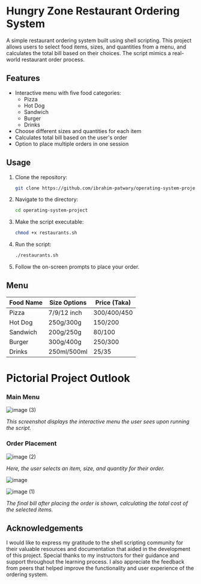 # Hungry Zone Restaurant Ordering System

A simple restaurant ordering system built using shell scripting. This project allows users to select food items, sizes, and quantities from a menu, and calculates the total bill based on their choices. The script mimics a real-world restaurant order process.

## Features

- Interactive menu with five food categories:
  - Pizza
  - Hot Dog
  - Sandwich
  - Burger
  - Drinks
- Choose different sizes and quantities for each item
- Calculates total bill based on the user's order
- Option to place multiple orders in one session

## Usage

1. Clone the repository:

    ```bash
    git clone https://github.com/ibrahim-patwary/operating-system-project.git
    ```

2. Navigate to the directory:

    ```bash
    cd operating-system-project
    ```

3. Make the script executable:

    ```bash
    chmod +x restaurants.sh
    ```

4. Run the script:

    ```bash
    ./restaurants.sh
    ```

5. Follow the on-screen prompts to place your order.

## Menu

| Food Name  | Size Options         | Price (Taka)  |
|------------|----------------------|---------------|
| Pizza      | 7/9/12 inch           | 300/400/450   |
| Hot Dog    | 250g/300g             | 150/200       |
| Sandwich   | 200g/250g             | 80/100        |
| Burger     | 300g/400g             | 250/300       |
| Drinks     | 250ml/500ml           | 25/35         |

# Pictorial Project Outlook

### Main Menu
![image (3)](https://github.com/user-attachments/assets/a31852bf-f033-4e5f-9426-c17cde1b6835)

*This screenshot displays the interactive menu the user sees upon running the script.*

### Order Placement
![image (2)](https://github.com/user-attachments/assets/ca324499-c39f-4c5a-a021-926dfc9691ea)


*Here, the user selects an item, size, and quantity for their order.*

![image](https://github.com/user-attachments/assets/3b8b5fe1-edd0-4002-a1ef-3a325204dc6d)

![image (1)](https://github.com/user-attachments/assets/ca32bab0-964b-479a-a92f-a125a83c7440)

*The final bill after placing the order is shown, calculating the total cost of the selected items.*

## Acknowledgements

I would like to express my gratitude to the shell scripting community for their valuable resources and documentation that aided in the development of this project. Special thanks to my instructors for their guidance and support throughout the learning process. I also appreciate the feedback from peers that helped improve the functionality and user experience of the ordering system.
